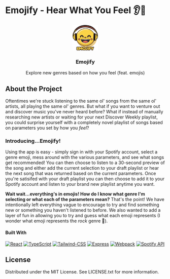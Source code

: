 # Emojify - Hear What You Feel 👂🎵

<div align="center">
  <a href="https://github.com/BattleshipDragonite/emojify/">
    <img src="src/client/assets/EmojifyLogo.jpeg" alt="Emojify logo" width="80" height="80" >
  </a>

  <h3 align="center">Emojify</h3>
  <p align="center">
    Explore new genres based on how you feel (feat. emojis)
  </p>
</div>

## About the Project
Oftentimes we're stuck listening to the same ol' songs from the same ol' artists, all playing the same ol' genres. But what if you want to venture out and discover music you've never heard before? What if instead of manually researching new artists or waiting for your next Discover Weekly playlist, you could surprise yourself with a completely novel playlist of songs based on parameters you set by how you *feel*?

### Introducing...Emojify!
Using the app is easy - simply sign in with your Spotify account, select a genre emoji, mess around with the various parameters, and see what songs get recommended! You can then choose to listen to a 30-second preview of the song and either add the current selection to your draft playlist or hear the next song that was returned based on the current parameters. Once you're satisifed with your draft playlist you can then choose to add it to your Spotify account and listen to your brand new playlist anytime you want.

**Wait wait...everything's in emojis! How do I know what genre I'm selecting or what each of the parameters mean?**
That's the point! We have intentionally left everything vague to encourage to try and find something new or something you haven't listened to before. We also wanted to add a layer of fun in allowing you to try and guess what each emoji represents (I wonder what emoji represents the *rock* genre 🤔).

#### Built With
[![React][React.js]][React-url] [![TypeScript]][TypeScript-url] [![Tailwind-CSS]][Tailwind-url] [![Express]][Express-url] [![Webpack]][Webpack-url] [![Spotify API][Spotify]][Spotify-url]

## License
Distributed under the MIT License. See LICENSE.txt for more information.

[React.js]: https://img.shields.io/badge/React-20232A?style=for-the-badge&logo=react&logoColor=61DAFB
[React-url]: https://react.dev/
[TypeScript]: https://img.shields.io/badge/TypeScript-007ACC?style=for-the-badge&logo=typescript&logoColor=white
[TypeScript-url]: https://www.typescriptlang.org/
[Tailwind-CSS]: https://img.shields.io/badge/Tailwind_CSS-38B2AC?style=for-the-badge&logo=tailwind-css&logoColor=white
[Tailwind-url]: https://tailwindcss.com/
[Express]: https://img.shields.io/badge/Express%20js-000000?style=for-the-badge&logo=express&logoColor=white
[Express-url]: https://expressjs.com/
[Webpack]: https://img.shields.io/badge/Webpack-8DD6F9?style=for-the-badge&logo=Webpack&logoColor=white
[Webpack-url]: https://webpack.js.org/
[Spotify]: https://img.shields.io/badge/Spotify-1ED760?&style=for-the-badge&logo=spotify&logoColor=white
[Spotify-url]: https://developer.spotify.com/
